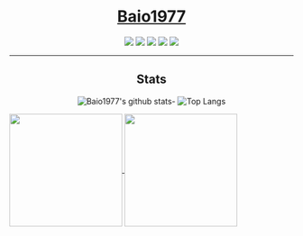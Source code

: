 <div align="center">

# [Baio1977](https://github.com/Baio1977)

[![](https://img.shields.io/badge/Repositories-Baio1977-informational?style=flat&logo=apple&logoColor=white&color=9debeb)](https://github.com/Baio1977?tab=repositories)
[![](https://img.shields.io/badge/Gitter%20Ice%20Lake-Chat-informational?style=flat&logo=gitter&logoColor=white&color=ed1965)](https://gitter.im/ICE-LAKE-HACKINTOSH-DEVELOPMENT/community)
[![](https://img.shields.io/badge/Gitter%20HL%20Community-Chat-informational?style=flat&logo=gitter&logoColor=white&color=ed1965)](https://gitter.im/Hackintosh-Life-IT/community)
[![](https://img.shields.io/badge/Telegram-HackintoshLifeIT-informational?style=flat&logo=telegram&logoColor=white&color=5fb659)](https://t.me/HackintoshLife_it)
[![](https://img.shields.io/badge/PayPal-HackintoshLifeIT-informational?style=flat&logo=paypal&logoColor=white&color=00B2EE)](https://www.paypal.com/cgi-bin/webscr?cmd=_s-xclick&hosted_button_id=RWBVVWL8H9JC2&source=url)


<hr>

## Stats

![Baio1977's github stats](https://github-readme-stats.vercel.app/api?username=Baio1977&show_icons=true&theme=tokyonight)- ![Top Langs](https://github-readme-stats.vercel.app/api/top-langs/?username=Baio1977&show_icons=true&theme=tokyonight)
  
</div>

<a href="https://github.com/Baio1977/github-readme-stats">
  <img height=200 align="center" src="https://github-readme-stats.vercel.app/api?username=Baio1977" />
</a>
<a href="https://github.com/Baio1977/convoychat">
  <img height=200 align="center" src="https://github-readme-stats.vercel.app/api/top-langs?username=Baio1977&layout=compact&langs_count=8&card_width=320" />
</a>
